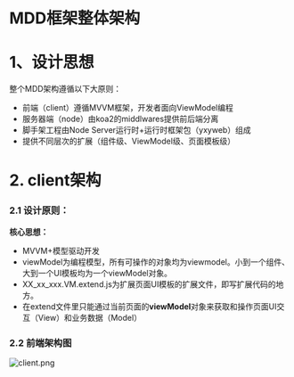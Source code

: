 # MDD框架整体架构

<a name="9hFWt"></a>
# 1、设计思想
整个MDD架构遵循以下大原则：

- 前端（client）遵循MVVM框架，开发者面向ViewModel编程
- 服务器端（node）由koa2的middlwares提供前后端分离
- 脚手架工程由Node Server运行时+运行时框架包（yxyweb）组成
- 提供不同层次的扩展（组件级、ViewModel级、页面模板级）

<a name="89d7e7e7"></a>
# 2. client架构
<a name="55c051ea"></a>
### 2.1 设计原则：
**核心思想：**

- MVVM+模型驱动开发
- viewModel为编程模型，所有可操作的对象均为viewmodel。小到一个组件、大到一个UI模板均为一个viewModel对象。
- XX_xx_xxx.VM.extend.js为扩展页面UI模板的扩展文件，即写扩展代码的地方。
- 在extend文件里只能通过当前页面的**viewModel**对象来获取和操作页面UI交互（View）和业务数据（Model）
<a name="51c67f6c"></a>
### 2.2 前端架构图
![client.png](https://cdn.nlark.com/yuque/0/2019/png/271336/1554358904708-3d173aa9-da7d-400d-aa86-7a13439a66ce.png#align=left&display=inline&height=413&name=client.png&originHeight=732&originWidth=1322&size=111553&status=done&width=746)
<a name="88afcd3e"></a>
# 

